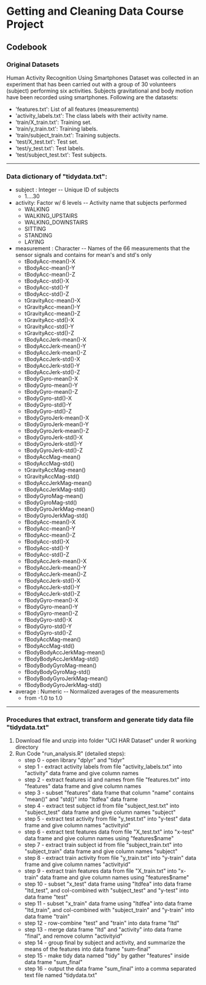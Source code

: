 # Getting and Cleaning Data Course Project

## Codebook

### Original Datasets
Human Activity Recognition Using Smartphones Dataset was collected in an experiment that has been carried out with a group of 30 volunteers (subject) performing six activities. Subjects gravitational and body motion have been recorded using smartphones.
Following are the datasets:
* 'features.txt': List of all features (measurements)
* 'activity_labels.txt': The class labels with their activity name. 
* 'train/X_train.txt': Training set.
* 'train/y_train.txt': Training labels.
* 'train/subject_train.txt': Training subjects.
* 'test/X_test.txt': Test set.
* 'test/y_test.txt': Test labels.
* 'test/subject_test.txt': Test subjects.

---

### Data dictionary of "tidydata.txt":
* subject : Integer -- Unique ID of subjects 
	+ 1....30 
* activity: Factor w/ 6 levels -- Activity name that subjects performed
	+ WALKING
	+ WALKING_UPSTAIRS
	+ WALKING_DOWNSTAIRS
	+ SITTING
	+ STANDING
	+ LAYING	
* measurement : Character  -- Names of the 66 measurements that the sensor signals and contains for mean's and std's only
	+ tBodyAcc-mean()-X
	+ tBodyAcc-mean()-Y
	+ tBodyAcc-mean()-Z
	+ tBodyAcc-std()-X
	+ tBodyAcc-std()-Y
	+ tBodyAcc-std()-Z
	+ tGravityAcc-mean()-X
	+ tGravityAcc-mean()-Y
	+ tGravityAcc-mean()-Z
	+ tGravityAcc-std()-X
	+ tGravityAcc-std()-Y
	+ tGravityAcc-std()-Z
	+ tBodyAccJerk-mean()-X
	+ tBodyAccJerk-mean()-Y
	+ tBodyAccJerk-mean()-Z
	+ tBodyAccJerk-std()-X
	+ tBodyAccJerk-std()-Y
	+ tBodyAccJerk-std()-Z
	+ tBodyGyro-mean()-X
	+ tBodyGyro-mean()-Y
	+ tBodyGyro-mean()-Z
	+ tBodyGyro-std()-X
	+ tBodyGyro-std()-Y
	+ tBodyGyro-std()-Z
	+ tBodyGyroJerk-mean()-X
	+ tBodyGyroJerk-mean()-Y
	+ tBodyGyroJerk-mean()-Z
	+ tBodyGyroJerk-std()-X
	+ tBodyGyroJerk-std()-Y
	+ tBodyGyroJerk-std()-Z
	+ tBodyAccMag-mean()
	+ tBodyAccMag-std()
	+ tGravityAccMag-mean()
	+ tGravityAccMag-std()
	+ tBodyAccJerkMag-mean()
	+ tBodyAccJerkMag-std()
	+ tBodyGyroMag-mean()
	+ tBodyGyroMag-std()
	+ tBodyGyroJerkMag-mean()
	+ tBodyGyroJerkMag-std()
	+ fBodyAcc-mean()-X
	+ fBodyAcc-mean()-Y
	+ fBodyAcc-mean()-Z
	+ fBodyAcc-std()-X
	+ fBodyAcc-std()-Y
	+ fBodyAcc-std()-Z
	+ fBodyAccJerk-mean()-X
	+ fBodyAccJerk-mean()-Y
	+ fBodyAccJerk-mean()-Z
	+ fBodyAccJerk-std()-X
	+ fBodyAccJerk-std()-Y
	+ fBodyAccJerk-std()-Z
	+ fBodyGyro-mean()-X
	+ fBodyGyro-mean()-Y
	+ fBodyGyro-mean()-Z
	+ fBodyGyro-std()-X
	+ fBodyGyro-std()-Y
	+ fBodyGyro-std()-Z
	+ fBodyAccMag-mean()
	+ fBodyAccMag-std()
	+ fBodyBodyAccJerkMag-mean()
	+ fBodyBodyAccJerkMag-std()
	+ fBodyBodyGyroMag-mean()
	+ fBodyBodyGyroMag-std()
	+ fBodyBodyGyroJerkMag-mean()
	+ fBodyBodyGyroJerkMag-std()
* average   : Numeric -- Normalized averages of the measurements
	+ from -1.0 to 1.0

---

### Procedures that extract, transform and generate tidy data file "tidydata.txt"
1. Download file and unzip into folder "UCI HAR Dataset" under R working directory
2. Run Code "run_analysis.R" (detailed steps):
	* step 0 - open library "dplyr" and "tidyr" 
	* step 1 - extract activity labels from file "activity_labels.txt" into "activity" data frame and give column names
	* step 2 - extract features id and names from file "features.txt" into "features" data frame and give column names 
	* step 3 - subset "features" data frame that column "name" contains "mean()" and "std()" into "ltdfea" data frame
	* step 4 - extract test subject id from file "subject_test.txt" into "subject_test" data frame and give column names "subject"
	* step 5 - extract test activity from file "y_test.txt" into "y-test" data frame and give column names "activityid"
	* step 6 - extract test features data from file "X_test.txt" into "x-test" data frame and give column names using "features$name"
	* step 7 - extract train subject id from file "subject_train.txt" into "subject_train" data frame and give column names "subject"
	* step 8 - extract train activity from file "y_train.txt" into "y-train" data frame and give column names "activityid"
	* step 9 - extract train features data from file "X_train.txt" into "x-train" data frame and give column names using "features$name"
	* step 10 - subset "x_test" data frame using "ltdfea" into data frame "ltd_test", and col-combined with "subject_test" and "y-test" into data frame "test"
	* step 11 - subset "x_train" data frame using "ltdfea" into data frame "ltd_train", and col-combined with "subject_train" and "y-train" into data frame "train"
	* step 12 - row-combine "test" and "train" into data frame "ltd" 
	* step 13 - merge data frame "ltd" and "activity" into data frame "final", and remove column "activityid"
	* step 14 - group final by subject and activity, and summarize the means of the features into data frame "sum-final"
	* step 15 - make tidy data named "tidy" by gather "features" inside data frame "sum_final" 
	* step 16 - output the data frame "sum_final" into a comma separated text file named "tidydata.txt"	
